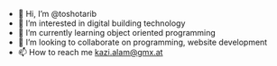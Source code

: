 - 👋 Hi, I’m @toshotarib
- 👀 I’m interested in digital building technology
- 🌱 I’m currently learning object oriented programming 
- 💞️ I’m looking to collaborate on programming, website development
- 📫 How to reach me kazi.alam@gmx.at

<!---
toshotarib/toshotarib is a ✨ special ✨ repository because its `README.md` (this file) appears on your GitHub profile.
You can click the Preview link to take a look at your changes.
--->
